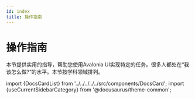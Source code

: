 ```yaml
---
id: index
title: 操作指南
---
```


# 操作指南

本节提供实用的指导，帮助您使用Avalonia UI实现特定的任务。很多人都处在“我该怎么做?”的水平。本节按学科领域排列。

import {DocsCardList} from '../../../../../src/components/DocsCard';
import {useCurrentSidebarCategory} from '@docusaurus/theme-common';

<DocsCardList list={useCurrentSidebarCategory().items} />
